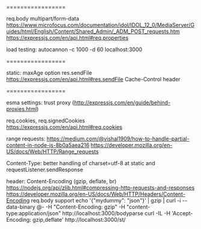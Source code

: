 

=================

req.body multipart/form-data
  https://www.microfocus.com/documentation/idol/IDOL_12_0/MediaServer/Guides/html/English/Content/Shared_Admin/_ADM_POST_requests.htm
  https://expressjs.com/en/api.html#req.properties



load testing: autocannon -c 1000 -d 60 localhost:3000


=================

static: maxAge option
res.sendFile https://expressjs.com/en/api.html#res.sendFile
Cache-Control header

=================

esma settings: trust proxy (http://expressjs.com/en/guide/behind-proxies.html)

req.cookies, req.signedCookies https://expressjs.com/en/api.html#req.cookies

range requests: https://medium.com/@vishal1909/how-to-handle-partial-content-in-node-js-8b0a5aea216 https://developer.mozilla.org/en-US/docs/Web/HTTP/Range_requests

Content-Type: better handling of charset=utf-8 at static and requestListener.sendResponse

header: Content-Encoding (gzip, deflate, br)
  https://nodejs.org/api/zlib.html#compressing-http-requests-and-responses
  https://developer.mozilla.org/en-US/docs/Web/HTTP/Headers/Content-Encoding
  req.body support
  echo '{"mydummy": "json"}' | gzip | curl -i --data-binary @- -H "Content-Encoding: gzip" -H "content-type:application/json" http://localhost:3000/bodyparse
  curl -IL -H 'Accept-Encoding: gzip,deflate' http://localhost:3000/st/
